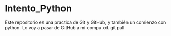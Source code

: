 # Intento_Python
Este repositorio es una practica de Git y GitHub, y también un comienzo con python.
Lo voy a pasar de GitHub a mi compu xd. git pull
